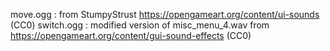 move.ogg : from StumpyStrust https://opengameart.org/content/ui-sounds (CC0)
switch.ogg : modified version of misc_menu_4.wav from https://opengameart.org/content/gui-sound-effects (CC0)
